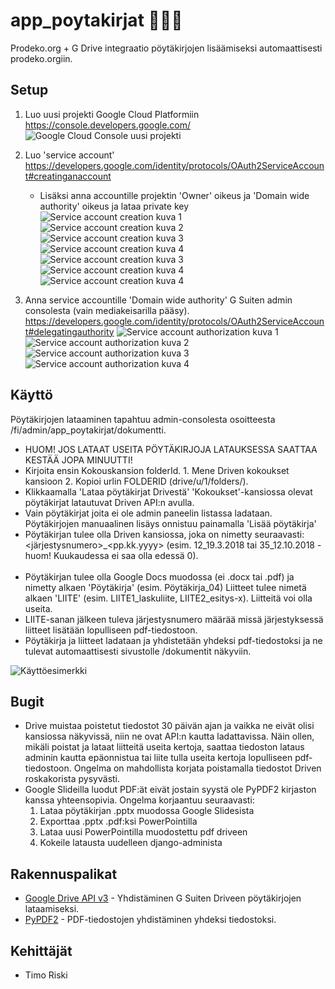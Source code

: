 # app_poytakirjat :page_facing_up::page_with_curl::bookmark_tabs:

Prodeko.org + G Drive integraatio pöytäkirjojen lisäämiseksi automaattisesti prodeko.orgiin.

## Setup

1. Luo uusi projekti Google Cloud Platformiin https://console.developers.google.com/
![Google Cloud Console uusi projekti](images/gcp-new-project.png)
2. Luo 'service account'
   https://developers.google.com/identity/protocols/OAuth2ServiceAccount#creatinganaccount
   - Lisäksi anna accountille projektin 'Owner' oikeus ja 'Domain wide authority' oikeus ja lataa private key
![Service account creation kuva 1](images/service-account-creation-1.png)
![Service account creation kuva 2](images/service-account-creation-2.png)
![Service account creation kuva 3](images/service-account-creation-3.png)
![Service account creation kuva 4](images/service-account-creation-4.png)
![Service account creation kuva 3](images/service-account-key-1.png)
![Service account creation kuva 4](images/service-account-key-2.png)
![Service account creation kuva 4](images/service-account-json-example.png)

3. Anna service accountille 'Domain wide authority' G Suiten admin consolesta (vain mediakeisarilla pääsy). https://developers.google.com/identity/protocols/OAuth2ServiceAccount#delegatingauthority
![Service account authorization kuva 1](images/service-account-authorization-1.png)
![Service account authorization kuva 2](images/service-account-authorization-2.png)
![Service account authorization kuva 3](images/service-account-authorization-3.png)
![Service account authorization kuva 4](images/service-account-authorization-4.png)

## Käyttö

Pöytäkirjojen lataaminen tapahtuu admin-consolesta osoitteesta /fi/admin/app_poytakirjat/dokumentti.

- HUOM! JOS LATAAT USEITA PÖYTÄKIRJOJA LATAUKSESSA SAATTAA KESTÄÄ JOPA MINUUTTI!
- Kirjoita ensin Kokouskansion folderId. 1. Mene Driven kokoukset kansioon 2. Kopioi urlin FOLDERID (drive/u/1/folders/<FOLDERID>).
- Klikkaamalla 'Lataa pöytäkirjat Drivestä' 'Kokoukset'-kansiossa olevat pöytäkirjat latautuvat Driven API:n avulla.
- Vain pöytäkirjat joita ei ole admin paneelin listassa ladataan. Pöytäkirjojen manuaalinen lisäys onnistuu painamalla 'Lisää pöytäkirja'
- Pöytäkirjan tulee olla Driven kansiossa, joka on nimetty seuraavasti: <järjestysnumero>\_<pp.kk.yyyy> (esim. 12_19.3.2018 tai 35_12.10.2018 - huom! Kuukaudessa ei saa olla edessä 0).<br /><br />
- Pöytäkirjan tulee olla Google Docs muodossa (ei .docx tai .pdf) ja nimetty alkaen 'Pöytäkirja' (esim. Pöytäkirja_04) Liitteet tulee nimetä alkaen 'LIITE' (esim. LIITE1_laskuliite, LIITE2_esitys-x). Liitteitä voi olla useita.
- LIITE-sanan jälkeen tuleva järjestysnumero määrää missä järjestyksessä liitteet lisätään lopulliseen pdf-tiedostoon.
- Pöytäkirja ja liitteet ladataan ja yhdistetään yhdeksi pdf-tiedostoksi ja ne tulevat automaattisesti sivustolle /dokumentit näkyviin.

![Käyttöesimerkki](images/how-to-use.png)

## Bugit

- Drive muistaa poistetut tiedostot 30 päivän ajan ja vaikka ne eivät olisi kansiossa näkyvissä, niin ne ovat API:n kautta ladattavissa. Näin ollen, mikäli poistat ja lataat liitteitä useita kertoja, saattaa tiedoston lataus adminin kautta epäonnistua tai liite tulla useita kertoja lopulliseen pdf-tiedostoon. Ongelma on mahdollista korjata poistamalla tiedostot Driven roskakorista pysyvästi.
- Google Slideilla luodut PDF:ät eivät jostain syystä ole PyPDF2 kirjaston kanssa yhteensopivia. Ongelma korjaantuu seuraavasti:
    1. Lataa pöytäkirjan .pptx muodossa Google Slidesista
    2. Exporttaa .pptx .pdf:ksi PowerPointilla
    3. Lataa uusi PowerPointilla muodostettu pdf driveen
    4. Kokeile latausta uudelleen django-administa

## Rakennuspalikat

* [Google Drive API v3](https://developers.google.com/drive/api/v3/reference/) - Yhdistäminen G Suiten Driveen pöytäkirjojen lataamiseksi.
* [PyPDF2](https://pythonhosted.org/PyPDF2/) - PDF-tiedostojen yhdistäminen yhdeksi tiedostoksi.

## Kehittäjät

* Timo Riski
